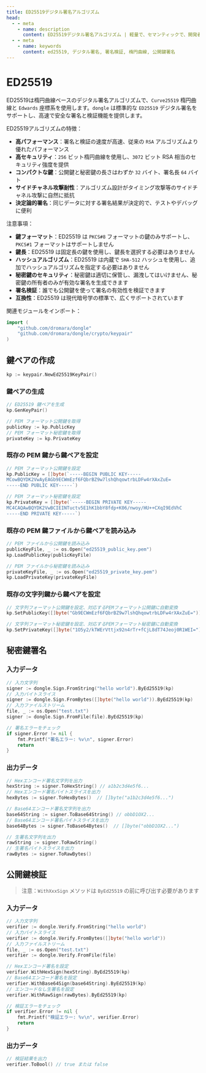 ```yaml
---
title: ED25519デジタル署名アルゴリズム
head:
  - - meta
    - name: description
      content: ED25519デジタル署名アルゴリズム | 軽量で、セマンティックで、開発者フレンドリーなgolang エンコード&暗号ライブラリ
  - - meta
    - name: keywords
      content: ed25519, デジタル署名, 署名検証, 楕円曲線, 公開鍵署名
---
```


# ED25519

ED25519は楕円曲線ベースのデジタル署名アルゴリズムで、`Curve25519` 楕円曲線と `Edwards` 座標系を使用します。`dongle` は標準的な `ED25519` デジタル署名をサポートし、高速で安全な署名と検証機能を提供します。

ED25519アルゴリズムの特徴：

- **高パフォーマンス**：署名と検証の速度が高速、従来の `RSA` アルゴリズムより優れたパフォーマンス
- **高セキュリティ**：`256` ビット楕円曲線を使用し、`3072` ビット RSA 相当のセキュリティ強度を提供
- **コンパクトな鍵**：公開鍵と秘密鍵の長さはわずか `32` バイト、署名長 `64` バイト
- **サイドチャネル攻撃耐性**：アルゴリズム設計がタイミング攻撃等のサイドチャネル攻撃に自然に抵抗
- **決定論的署名**：同じデータに対する署名結果が決定的で、テストやデバッグに便利

注意事項：

- **鍵フォーマット**：ED25519 は `PKCS#8` フォーマットの鍵のみサポートし、`PKCS#1` フォーマットはサポートしません
- **鍵長**：ED25519 は固定長の鍵を使用し、鍵長を選択する必要はありません
- **ハッシュアルゴリズム**：ED25519 は内蔵で `SHA-512` ハッシュを使用し、追加でハッシュアルゴリズムを指定する必要はありません
- **秘密鍵のセキュリティ**：秘密鍵は適切に保管し、漏洩してはいけません、秘密鍵の所有者のみが有効な署名を生成できます
- **署名検証**：誰でも公開鍵を使って署名の有効性を検証できます
- **互換性**：ED25519 は現代暗号学の標準で、広くサポートされています

関連モジュールをインポート：
```go
import (
    "github.com/dromara/dongle"
    "github.com/dromara/dongle/crypto/keypair"
)
```

## 鍵ペアの作成
```go
kp := keypair.NewEd25519KeyPair()
```

### 鍵ペアの生成

```go
// ED25519 鍵ペアを生成
kp.GenKeyPair()

// PEM フォーマット公開鍵を取得
publicKey := kp.PublicKey  
// PEM フォーマット秘密鍵を取得
privateKey := kp.PrivateKey
```

### 既存の PEM 鍵から鍵ペアを設定

```go
// PEM フォーマット公開鍵を設定
kp.PublicKey = []byte(`-----BEGIN PUBLIC KEY-----
MCowBQYDK2VwAyEAGb9ECWmEzf6FQbrBZ9w7lshQhqowtrbLDFw4rXAxZuE=
-----END PUBLIC KEY-----`)

// PEM フォーマット秘密鍵を設定
kp.PrivateKey = []byte(`-----BEGIN PRIVATE KEY-----
MC4CAQAwBQYDK2VwBCIEINTuctv5E1hK1bbY8fdp+K06/nwoy/HU++CXqI9EdVhC
-----END PRIVATE KEY-----`)
```

### 既存の PEM 鍵ファイルから鍵ペアを読み込み

```go
// PEM ファイルから公開鍵を読み込み
publicKeyFile, _ := os.Open("ed25519_public_key.pem")
kp.LoadPublicKey(publicKeyFile)

// PEM ファイルから秘密鍵を読み込み
privateKeyFile, _ := os.Open("ed25519_private_key.pem")
kp.LoadPrivateKey(privateKeyFile)
```

### 既存の文字列鍵から鍵ペアを設定

```go
// 文字列フォーマット公開鍵を設定、対応するPEMフォーマット公開鍵に自動変換
kp.SetPublicKey([]byte("Gb9ECWmEzf6FQbrBZ9w7lshQhqowtrbLDFw4rXAxZuE="))

// 文字列フォーマット秘密鍵を設定、対応するPEMフォーマット秘密鍵に自動変換
kp.SetPrivateKey([]byte("1O5y2/kTWErVttjx92n4rTr+fCjL8dT74Jeoj0R1WEI="))
```

## 秘密鍵署名

### 入力データ

```go
// 入力文字列
signer := dongle.Sign.FromString("hello world").ByEd25519(kp)
// 入力バイトスライス
signer := dongle.Sign.FromBytes([]byte("hello world")).ByEd25519(kp)
// 入力ファイルストリーム
file, _ := os.Open("test.txt")
signer := dongle.Sign.FromFile(file).ByEd25519(kp)

// 署名エラーをチェック
if signer.Error != nil {
	fmt.Printf("署名エラー: %v\n", signer.Error)
	return
}
```

### 出力データ

```go
// Hexエンコード署名文字列を出力
hexString := signer.ToHexString() // a1b2c3d4e5f6...
// Hexエンコード署名バイトスライスを出力
hexBytes := signer.ToHexBytes()  // []byte("a1b2c3d4e5f6...")

// Base64エンコード署名文字列を出力
base64String := signer.ToBase64String() // obbD1OX2...
// Base64エンコード署名バイトスライスを出力
base64Bytes := signer.ToBase64Bytes()  // []byte("obbD1OX2...")

// 生署名文字列を出力
rawString := signer.ToRawString()
// 生署名バイトスライスを出力
rawBytes := signer.ToRawBytes()
```

## 公開鍵検証

> 注意：`WithXxxSign` メソッドは `ByEd25519` の前に呼び出す必要があります

### 入力データ

```go
// 入力文字列
verifier := dongle.Verify.FromString("hello world")
// 入力バイトスライス
verifier := dongle.Verify.FromBytes([]byte("hello world"))
// 入力ファイルストリーム
file, _ := os.Open("test.txt")
verifier := dongle.Verify.FromFile(file)

// Hexエンコード署名を設定
verifier.WithHexSign(hexString).ByEd25519(kp)
// Base64エンコード署名を設定
verifier.WithBase64Sign(base64String).ByEd25519(kp)
// エンコードなし生署名を設定
verifier.WithRawSign(rawBytes).ByEd25519(kp)

// 検証エラーをチェック
if verifier.Error != nil {
    fmt.Printf("検証エラー: %v\n", verifier.Error)
    return
}
```

### 出力データ

```go
// 検証結果を出力
verifier.ToBool() // true または false
```
